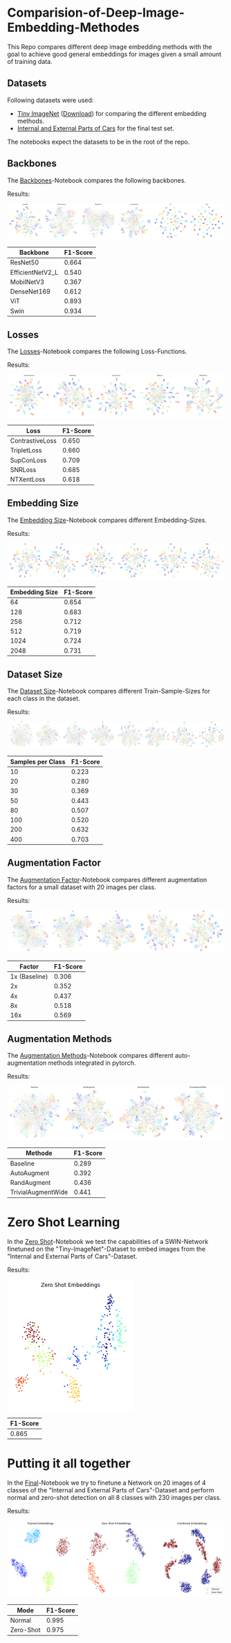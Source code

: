 # Comparision-of-Deep-Image-Embedding-Methodes
This Repo compares different deep image embedding methods with the goal to achieve good general embeddings for images given a small amount of training data.

## Datasets
Following datasets were used:

- [Tiny ImageNet](https://www.kaggle.com/c/tiny-imagenet) ([Download](http://cs231n.stanford.edu/tiny-imagenet-200.zip)) for comparing the different embedding methods.
- [Internal and External Parts of Cars](https://www.kaggle.com/datasets/hamedahangari/internal-and-external-parts-of-cars) for the final test set.

The notebooks expect the datasets to be in the root of the repo.

## Backbones
The [Backbones](Backbones.ipynb)-Notebook compares the following backbones.

Results:

![alt text](plots/backbones.png)

| Backbone  |  F1-Score|
|---|---|
|ResNet50   |  0.664 |
|EfficientNetV2_L   | 0.540  | 
|MobilNetV3   | 0.367   |
|DenseNet169   | 0.612   |
|ViT    | 0.893   |
|Swin    | 0.934   |



## Losses
The [Losses](Losses.ipynb)-Notebook compares the following Loss-Functions.

Results:

![alt text](plots/losses.png)

| Loss  |  F1-Score|
|---|---|
|ContrastiveLoss   |  0.650 |
|TripletLoss    | 0.660  | 
|SupConLoss    | 0.709   |
|SNRLoss    | 0.685   |
|NTXentLoss     | 0.618   |



## Embedding Size
The [Embedding Size](EmbeddingSize.ipynb)-Notebook compares different Embedding-Sizes.

Results:

![alt text](plots/embedding_size.png)

| Embedding Size  |  F1-Score|
|---|---|
|64 |  0.654 |
|128     | 0.683 | 
|256     | 0.712   |
|512     | 0.719   |
|1024      | 0.724   |
|2048       | 0.731   |



## Dataset Size
The [Dataset Size](DatasetSize.ipynb)-Notebook compares different Train-Sample-Sizes for each class in the dataset.

Results:

![alt text](plots/dataset_size.png)

| Samples per Class  |  F1-Score|
|---|---|
|10  |  0.223 |
|20      | 0.280 | 
|30      | 0.369   |
|50      | 0.443   |
|80       | 0.507   |
|100        | 0.520   |
|200        | 0.632   |
|400       | 0.703   |



## Augmentation Factor
The [Augmentation Factor](AugmentationSize.ipynb)-Notebook compares different augmentation factors for a small dataset with 20 images per class.

Results:

![alt text](plots/augmentation_size.png)

| Factor  |  F1-Score|
|---|---|
|1x (Baseline) |  0.306 |
|2x      | 0.352 | 
|4x      | 0.437   |
|8x      | 0.518   |
|16x       | 0.569  |



## Augmentation Methods
The [Augmentation Methods](AugmentationMethods.ipynb)-Notebook compares different auto-augmentation methods integrated in pytorch.

Results:

![alt text](plots/augmentation_methods.png)


| Methode  |  F1-Score|
|---|---|
|Baseline |  0.289 |
|AutoAugment  | 0.392  | 
|RandAugment  | 0.436   |
|TrivialAugmentWide  | 0.441   |


# Zero Shot Learning
In the [Zero Shot](ZeroShot.ipynb)-Notebook we test the capabilities of a SWIN-Network finetuned on the "Tiny-ImageNet"-Dataset to embed images from the "Internal and External Parts of Cars"-Dataset.

Results:

![alt text](plots/zero_shot_embeddings.png)

|  F1-Score|
|---|
| 0.865 |

# Putting it all together
In the [Final](Putting_It_All_Together.ipynb)-Notebook we try to finetune a Network on 20 images of 4 classes of the "Internal and External Parts of Cars"-Dataset and perform normal and zero-shot detection on all 8 classes with 230 images per class.


Results:

![alt text](plots/final.png)

| Mode |F1-Score|
|---|---|
|Normal | 0.995 |
|Zero-Shot | 0.975 |


